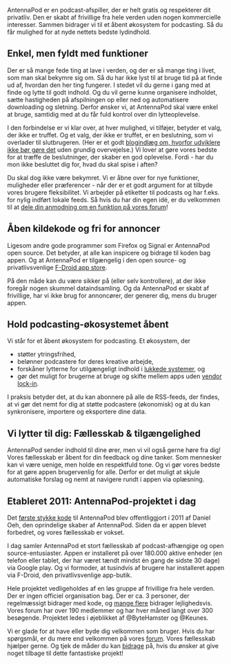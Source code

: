 AntennaPod er en podcast-afspiller, der er helt gratis og respekterer dit privatliv. Den er skabt af frivillige fra hele verden uden nogen kommercielle interesser. Sammen bidrager vi til et åbent økosystem for podcasting. Så du får mulighed for at nyde nettets bedste lydindhold.

## Enkel, men fyldt med funktioner

Der er så mange fede ting at lave i verden, og der er så mange ting i livet, som man skal bekymre sig om. Så du har ikke lyst til at bruge tid på at finde ud af, hvordan den her ting fungerer. I stedet vil du gerne i gang med at finde og lytte til godt indhold. Og du vil gerne kunne organisere indholdet, sætte hastigheden på afspilningen op eller ned og automatisere downloading og sletning. Derfor ønsker vi, at AntennaPod skal være enkel at bruge, samtidig med at du får fuld kontrol over din lytteoplevelse.

I den forbindelse er vi klar over, at hver mulighed, vi tilføjer, betyder et valg, der ikke er truffet. Og et valg, der ikke er truffet, er en beslutning, som vi overlader til slutbrugeren. (Her er et godt [blogindlæg om, hvorfor udviklere ikke bør gøre det](http://neugierig.org/software/blog/2018/07/options.html) uden grundig overvejelse.) Vi lover at gøre vores bedste for at træffe de beslutninger, der skaber en god oplevelse. Fordi - har du mon ikke besluttet dig for, hvad du skal spise i aften?

Du skal dog ikke være bekymret. Vi er åbne over for nye funktioner, muligheder eller præferencer - når der er et godt argument for at tilbyde vores brugere fleksibilitet. Vi arbejder på etiketter til podcasts og har f.eks. for nylig indført lokale feeds. Så hvis du har din egen idé, er du velkommen til at [dele din anmodning om en funktion på vores forum](https://forum.antennapod.org/c/feature-request)!

## Åben kildekode og fri for annoncer

Ligesom andre gode programmer som Firefox og Signal er AntennaPod open source. Det betyder, at alle kan inspicere og bidrage til koden bag appen. Og at AntennaPod er tilgængelig i den open source- og privatlivsvenlige [F-Droid app store](https://www.f-droid.org/packages/de.danoeh.antennapod/).

På den måde kan du være sikker på (eller selv kontrollere), at der ikke foregår nogen skummel dataindsamling. Og da AntennaPod er skabt af frivillige, har vi ikke brug for annoncører, der generer dig, mens du bruger appen.

## Hold podcasting-økosystemet åbent

Vi står for et åbent økosystem for podcasting. Et økosystem, der

* støtter ytringsfrihed,
* belønner podcastere for deres kreative arbejde,
* forskåner lytterne for utilgængeligt indhold i [lukkede systemer](https://en.wikipedia.org/wiki/Walled_garden_(technology)), og
* gør det muligt for brugerne at bruge og skifte mellem apps uden [vendor lock-in](https://da.wikipedia.org/wiki/Vendor_lock-in).

I praksis betyder det, at du kan abonnere på alle de RSS-feeds, der findes, at vi gør det nemt for dig at støtte podcastere (økonomisk) og at du kan synkronisere, importere og eksportere dine data.

## Vi lytter til dig: Fællesskab & tilgængelighed

AntennaPod sender indhold til dine ører, men vi vil også gerne høre fra dig! Vores fællesskab er åbent for din feedback og dine tanker. Som mennesker kan vi være uenige, men holde en respektfuld tone. Og vi gør vores bedste for at gøre appen brugervenlig for alle. Derfor er det muligt at skjule automatiske forslag og nemt at navigere rundt i appen via oplæsning.

## Etableret 2011: AntennaPod-projektet i dag

Det [første stykke kode](https://github.com/AntennaPod/AntennaPod/commit/c9283f09dced6f156e13675ef4c13ebeb20cb9e5) til AntennaPod blev offentliggjort i 2011 af Daniel Oeh, den oprindelige skaber af AntennaPod. Siden da er appen blevet forbedret, og vores fællesskab er vokset.

I dag samler AntennaPod et stort fællesskab af podcast-afhængige og open source-entusiaster. Appen er installeret på over 180.000 aktive enheder (en telefon eller tablet, der har været tændt mindst én gang de sidste 30 dage) via Google play. Og vi formoder, at tusindvis af brugere har installeret appen via F-Droid, den privatlivsvenlige app-butik.

Hele projektet vedligeholdes af en løs gruppe af frivillige fra hele verden. Der er ingen officiel organisation bag. Der er ca. 3 personer, der regelmæssigt bidrager med kode, og [mange flere](https://github.com/AntennaPod/AntennaPod/graphs/contributors) bidrager lejlighedsvis. Vores forum har over 190 medlemmer og har hver måned langt over 300 besøgende. Projektet ledes i øjeblikket af @ByteHamster og @Keunes.

Vi er glade for at have eller byde dig velkommen som bruger. Hvis du har spørgsmål, er du mere end velkommen på vores [forum](https://forum.antennapod.org). Vores fællesskab hjælper gerne. Og tjek de måder du kan [bidrage](/contribute/) på, hvis du ønsker at give noget tilbage til dette fantastiske projekt!
